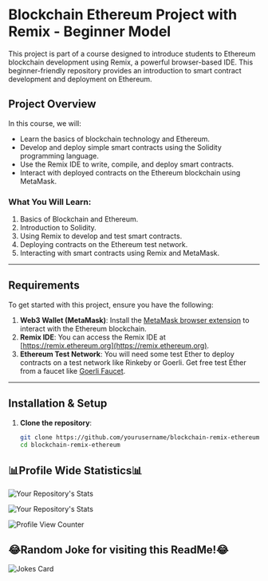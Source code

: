 # Blockchain Ethereum Project with Remix - Beginner Model

This project is part of a course designed to introduce students to Ethereum blockchain development using Remix, a powerful browser-based IDE. This beginner-friendly repository provides an introduction to smart contract development and deployment on Ethereum.

## Project Overview

In this course, we will:
- Learn the basics of blockchain technology and Ethereum.
- Develop and deploy simple smart contracts using the Solidity programming language.
- Use the Remix IDE to write, compile, and deploy smart contracts.
- Interact with deployed contracts on the Ethereum blockchain using MetaMask.

### What You Will Learn:
1. Basics of Blockchain and Ethereum.
2. Introduction to Solidity.
3. Using Remix to develop and test smart contracts.
4. Deploying contracts on the Ethereum test network.
5. Interacting with smart contracts using Remix and MetaMask.

---

## Requirements

To get started with this project, ensure you have the following:

1. **Web3 Wallet (MetaMask)**: Install the [MetaMask browser extension](https://metamask.io/) to interact with the Ethereum blockchain.
2. **Remix IDE**: You can access the Remix IDE at [https://remix.ethereum.org](https://remix.ethereum.org).
3. **Ethereum Test Network**: You will need some test Ether to deploy contracts on a test network like Rinkeby or Goerli. Get free test Ether from a faucet like [Goerli Faucet](https://goerlifaucet.com/).

---

## Installation & Setup

1. **Clone the repository**:  
   ```bash
   git clone https://github.com/yourusername/blockchain-remix-ethereum.git
   cd blockchain-remix-ethereum

## 📊Profile Wide Statistics📊

![Your Repository's Stats](https://github-readme-stats.vercel.app/api?username=ethanw2457&show_icons=true)

![Your Repository's Stats](https://github-readme-stats.vercel.app/api/top-langs/?username=ethanw2457&theme=blue-green)

![Profile View Counter](https://komarev.com/ghpvc/?username=ethanw2457)

## 😂Random Joke for visiting this ReadMe!😂
![Jokes Card](https://readme-jokes.vercel.app/api)
